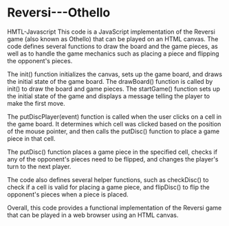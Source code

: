 # Reversi---Othello
HMTL-Javascript
This code is a JavaScript implementation of the Reversi game (also known as Othello) that can be played on an HTML canvas. The code defines several functions to draw the board and the game pieces, as well as to handle the game mechanics such as placing a piece and flipping the opponent's pieces.

The init() function initializes the canvas, sets up the game board, and draws the initial state of the game board. The drawBoard() function is called by init() to draw the board and game pieces. The startGame() function sets up the initial state of the game and displays a message telling the player to make the first move.

The putDiscPlayer(event) function is called when the user clicks on a cell in the game board. It determines which cell was clicked based on the position of the mouse pointer, and then calls the putDisc() function to place a game piece in that cell.

The putDisc() function places a game piece in the specified cell, checks if any of the opponent's pieces need to be flipped, and changes the player's turn to the next player.

The code also defines several helper functions, such as checkDisc() to check if a cell is valid for placing a game piece, and flipDisc() to flip the opponent's pieces when a piece is placed.

Overall, this code provides a functional implementation of the Reversi game that can be played in a web browser using an HTML canvas.
